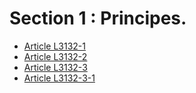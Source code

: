 # Section 1 : Principes.

* [Article L3132-1](./LEGIARTI000006902580.md)
* [Article L3132-2](./LEGIARTI000006902581.md)
* [Article L3132-3](./LEGIARTI000020967733.md)
* [Article L3132-3-1](./LEGIARTI000020967723.md)
